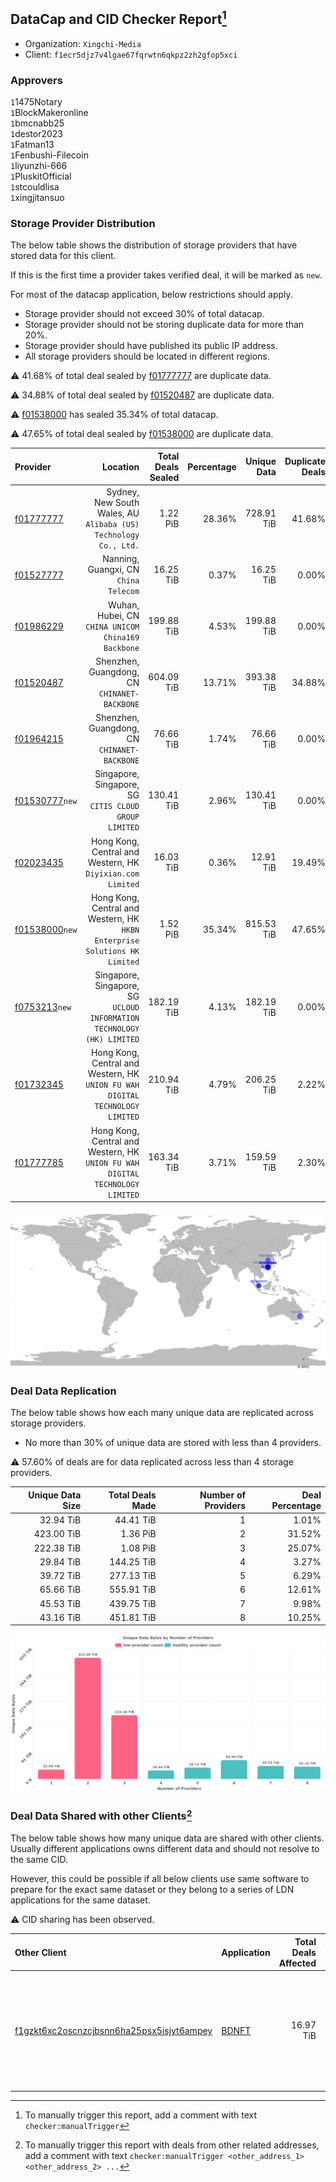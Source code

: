 ## DataCap and CID Checker Report[^1]
 - Organization: `Xingchi-Media`
 - Client: `f1ecr5djz7v4lgae67fqrwtn6qkpz2zh2gfop5xci`
### Approvers
`1`1475Notary<br/>`1`BlockMakeronline<br/>`1`bmcnabb25<br/>`1`destor2023<br/>`1`Fatman13<br/>`1`Fenbushi-Filecoin<br/>`1`liyunzhi-666<br/>`1`PluskitOfficial<br/>`1`stcouldlisa<br/>`1`xingjitansuo

### Storage Provider Distribution
The below table shows the distribution of storage providers that have stored data for this client.

If this is the first time a provider takes verified deal, it will be marked as `new`.

For most of the datacap application, below restrictions should apply.
 - Storage provider should not exceed 30% of total datacap.
 - Storage provider should not be storing duplicate data for more than 20%.
 - Storage provider should have published its public IP address.
 - All storage providers should be located in different regions.

⚠️ 41.68% of total deal sealed by [f01777777](https://filfox.info/en/address/f01777777) are duplicate data.

⚠️ 34.88% of total deal sealed by [f01520487](https://filfox.info/en/address/f01520487) are duplicate data.

⚠️ [f01538000](https://filfox.info/en/address/f01538000) has sealed 35.34% of total datacap.

⚠️ 47.65% of total deal sealed by [f01538000](https://filfox.info/en/address/f01538000) are duplicate data.

| Provider                                                    |                                                                         Location | Total Deals Sealed | Percentage | Unique Data | Duplicate Deals |
| :---------------------------------------------------------- | -------------------------------------------------------------------------------: | -----------------: | ---------: | ----------: | --------------: |
| [f01777777](https://filfox.info/en/address/f01777777)       |              Sydney, New South Wales, AU<br/>`Alibaba (US) Technology Co., Ltd.` |           1.22 PiB |     28.36% |  728.91 TiB |          41.68% |
| [f01527777](https://filfox.info/en/address/f01527777)       |                                         Nanning, Guangxi, CN<br/>`China Telecom` |          16.25 TiB |      0.37% |   16.25 TiB |           0.00% |
| [f01986229](https://filfox.info/en/address/f01986229)       |                            Wuhan, Hubei, CN<br/>`CHINA UNICOM China169 Backbone` |         199.88 TiB |      4.53% |  199.88 TiB |           0.00% |
| [f01520487](https://filfox.info/en/address/f01520487)       |                                  Shenzhen, Guangdong, CN<br/>`CHINANET-BACKBONE` |         604.09 TiB |     13.71% |  393.38 TiB |          34.88% |
| [f01964215](https://filfox.info/en/address/f01964215)       |                                  Shenzhen, Guangdong, CN<br/>`CHINANET-BACKBONE` |          76.66 TiB |      1.74% |   76.66 TiB |           0.00% |
| [f01530777](https://filfox.info/en/address/f01530777)`new`  |                         Singapore, Singapore, SG<br/>`CITIS CLOUD GROUP LIMITED` |         130.41 TiB |      2.96% |  130.41 TiB |           0.00% |
| [f02023435](https://filfox.info/en/address/f02023435)       |                    Hong Kong, Central and Western, HK<br/>`Diyixian.com Limited` |          16.03 TiB |      0.36% |   12.91 TiB |          19.49% |
| [f01538000](https://filfox.info/en/address/f01538000)`new`  |    Hong Kong, Central and Western, HK<br/>`HKBN Enterprise Solutions HK Limited` |           1.52 PiB |     35.34% |  815.53 TiB |          47.65% |
| [f0753213](https://filfox.info/en/address/f0753213)`new`    |        Singapore, Singapore, SG<br/>`UCLOUD INFORMATION TECHNOLOGY (HK) LIMITED` |         182.19 TiB |      4.13% |  182.19 TiB |           0.00% |
| [f01732345](https://filfox.info/en/address/f01732345)       | Hong Kong, Central and Western, HK<br/>`UNION FU WAH DIGITAL TECHNOLOGY LIMITED` |         210.94 TiB |      4.79% |  206.25 TiB |           2.22% |
| [f01777785](https://filfox.info/en/address/f01777785)       | Hong Kong, Central and Western, HK<br/>`UNION FU WAH DIGITAL TECHNOLOGY LIMITED` |         163.34 TiB |      3.71% |  159.59 TiB |           2.30% |

<img src="https://raw.githubusercontent.com/data-preservation-programs/filplus-checker-assets/main/filecoin-project/filecoin-plus-large-datasets/issues/1059/1682623628091.png"/>

### Deal Data Replication
The below table shows how each many unique data are replicated across storage providers.

- No more than 30% of unique data are stored with less than 4 providers.

⚠️ 57.60% of deals are for data replicated across less than 4 storage providers.

| Unique Data Size | Total Deals Made | Number of Providers | Deal Percentage |
| ---------------: | ---------------: | ------------------: | --------------: |
|        32.94 TiB |        44.41 TiB |                   1 |           1.01% |
|       423.00 TiB |         1.36 PiB |                   2 |          31.52% |
|       222.38 TiB |         1.08 PiB |                   3 |          25.07% |
|        29.84 TiB |       144.25 TiB |                   4 |           3.27% |
|        39.72 TiB |       277.13 TiB |                   5 |           6.29% |
|        65.66 TiB |       555.91 TiB |                   6 |          12.61% |
|        45.53 TiB |       439.75 TiB |                   7 |           9.98% |
|        43.16 TiB |       451.81 TiB |                   8 |          10.25% |

<img src="https://raw.githubusercontent.com/data-preservation-programs/filplus-checker-assets/main/filecoin-project/filecoin-plus-large-datasets/issues/1059/1682623628698.png"/>

### Deal Data Shared with other Clients[^3]
The below table shows how many unique data are shared with other clients.
Usually different applications owns different data and should not resolve to the same CID.

However, this could be possible if all below clients use same software to prepare for the exact same dataset or they belong to a series of LDN applications for the same dataset.

⚠️ CID sharing has been observed.

| Other Client                                                                                                          | Application                                                                          | Total Deals Affected | Unique CIDs | Approvers                                                                                                                                                             |
| :-------------------------------------------------------------------------------------------------------------------- | :----------------------------------------------------------------------------------- | -------------------: | ----------: | :-------------------------------------------------------------------------------------------------------------------------------------------------------------------- |
| [f1gzkt6xc2oscnzcjbsnn6ha25psx5isjyt6ampey](https://filfox.info/en/address/f1gzkt6xc2oscnzcjbsnn6ha25psx5isjyt6ampey) | [BDNFT](https://github.com/filecoin-project/filecoin-plus-large-datasets/issues/394) |            16.97 TiB |         543 | `2`fireflyHZ<br/>`1`Joss-Hua<br/>`4`kernelogic<br/>`1`liyunzhi-666<br/>`1`NDLABS-OFFICE<br/>`3`newwebgroup<br/>`1`psh0691<br/>`1`stcouldlisa<br/>`2`Tom-OriginStorage |

[^1]: To manually trigger this report, add a comment with text `checker:manualTrigger`

[^2]: Deals from those addresses are combined into this report as they are specified with `checker:manualTrigger`

[^3]: To manually trigger this report with deals from other related addresses, add a comment with text `checker:manualTrigger <other_address_1> <other_address_2> ...`

